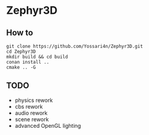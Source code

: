 # Zephyr3D


## How to
    git clone https://github.com/Yossari4n/Zephyr3D.git
    cd Zephyr3D
    mkdir build && cd build
    conan install ..
    cmake .. -G

## TODO
* physics rework
* cbs rework
* audio rework
* scene rework
* advanced OpenGL lighting
